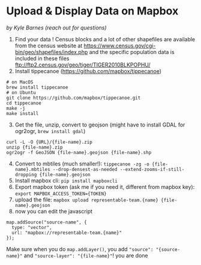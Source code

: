 # Upload & Display Data on Mapbox

_by Kyle Barnes (reach out for questions)_

1. Find your data ! Census blocks and a lot of other shapefiles are available from the census website at https://www.census.gov/cgi-bin/geo/shapefiles/index.php and the specific population data is included in these files ftp://ftp2.census.gov/geo/tiger/TIGER2010BLKPOPHU/
2. Install tippecanoe (https://github.com/mapbox/tippecanoe)

```
# on MacOS
brew install tippecanoe
# on Ubuntu
git clone https://github.com/mapbox/tippecanoe.git
cd tippecanoe
make -j
make install
```

3. Get the file, unzip, convert to geojson (might have to install GDAL for ogr2ogr, `brew install gdal`)

```
curl -L -O {URL}/{file-name}.zip
unzip {file-name}.zip
ogr2ogr -f GeoJSON {file-name}.geojson {file-name}.shp
```

4. Convert to mbtiles (much smaller!): `tippecanoe -zg -o {file-name}.mbtiles --drop-densest-as-needed --extend-zooms-if-still-dropping {file-name}.geojson`
5. Install mapbox cli: `pip install mapboxcli`
6. Export mapbox token (ask me if you need it, different from mapbox key): `export MAPBOX_ACCESS_TOKEN={TOKEN}`
7. upload the file: `mapbox upload representable-team.{name} {file-name}.geojson`
8. now you can edit the javascript

```
map.addSource("source-name", {
  type: "vector",
  url: "mapbox://representable-team.{name}"
});
```

Make sure when you do `map.addLayer()`, you add `"source": "{source-name}"` and `"source-layer": "{file-name}"`! you are done
